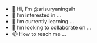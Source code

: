 - 👋 Hi, I’m @srisuryaningsih
- 👀 I’m interested in ...
- 🌱 I’m currently learning ...
- 💞️ I’m looking to collaborate on ...
- 📫 How to reach me ...

<!---
srisuryaningsih/srisuryaningsih is a ✨ special ✨ repository because its `README.md` (this file) appears on your GitHub profile.
You can click the Preview link to take a look at your changes.
--->
